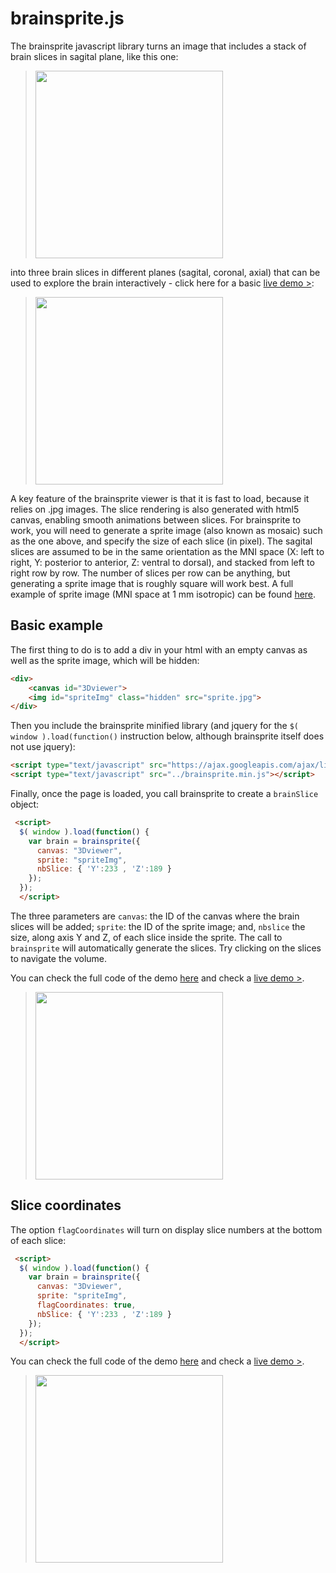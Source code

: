 # brainsprite.js

The brainsprite javascript library turns an image that includes a stack of brain slices in sagital plane, like this one:

>[<img src="https://github.com/SIMEXP/brainsprite.js/raw/master/examples/sprite_small.jpg" width="300px" />](https://github.com/SIMEXP/brainsprite.js/blob/master/examples/sprite.jpg)

into three brain slices in different planes (sagital, coronal, axial) that can be used to explore the brain interactively  - click here for a basic [live demo >](http://simexp.github.io/brainsprite.js/examples/example_basic.html):

>[<img src="https://github.com/SIMEXP/brainsprite.js/raw/master/examples/brainSlices.png" width="300px" />](http://simexp.github.io/brainsprite.js/examples/example_basic.html)

A key feature of the brainsprite viewer is that it is fast to load, because it relies on .jpg images. The slice rendering is also generated with html5 canvas, enabling smooth animations between slices. For brainsprite to work, you will need to generate a sprite image (also known as mosaic) such as the one above, and specify the size of each slice (in pixel). The sagital slices are assumed to be in the same orientation as the MNI space (X: left to right, Y: posterior to anterior, Z: ventral to dorsal), and stacked from left to right row by row. The number of slices per row can be anything, but generating a sprite image that is roughly square will work best. A full example of sprite image (MNI space at 1 mm isotropic) can be found [here](https://github.com/SIMEXP/brainsprite.js/blob/master/examples/sprite.jpg).

## Basic example
The first thing to do is to add a div in your html with an empty canvas as well as the sprite image, which will be hidden:
```html
<div>
    <canvas id="3Dviewer"> 
    <img id="spriteImg" class="hidden" src="sprite.jpg"> 
</div>
```
Then you include the brainsprite minified library (and jquery for the `$( window ).load(function()` instruction below, although brainsprite itself does not use jquery):
```html
<script type="text/javascript" src="https://ajax.googleapis.com/ajax/libs/jquery/1.6.1/jquery.min.js"></script> 
<script type="text/javascript" src="../brainsprite.min.js"></script>       
```
Finally, once the page is loaded, you call brainsprite to create a `brainSlice` object:
```html
 <script> 
  $( window ).load(function() {
    var brain = brainsprite({
      canvas: "3Dviewer", 
      sprite: "spriteImg", 
      nbSlice: { 'Y':233 , 'Z':189 }
    });
  });
  </script>
  ```
The three parameters are `canvas`: the ID of the canvas where the brain slices will be added; `sprite`: the ID of the sprite image; and, `nbslice` the size, along axis Y and Z, of each slice inside the sprite. The call to `brainsprite` will automatically generate the slices. Try clicking on the slices to navigate the volume. 

You can check the full code of the demo [here](https://raw.githubusercontent.com/SIMEXP/brainsprite.js/master/examples/example_basic.html) and check a [live demo >](http://simexp.github.io/brainsprite.js/examples/example_basic.html).

>[<img src="https://github.com/SIMEXP/brainsprite.js/raw/master/examples/brainSlices.png" width="300px" />](http://simexp.github.io/brainsprite.js/examples/example_basic.html)

## Slice coordinates
The option `flagCoordinates` will turn on display slice numbers at the bottom of each slice:
```html
 <script> 
  $( window ).load(function() {
    var brain = brainsprite({
      canvas: "3Dviewer", 
      sprite: "spriteImg", 
      flagCoordinates: true,
      nbSlice: { 'Y':233 , 'Z':189 }
    });
  });
  </script>
  ```
You can check the full code of the demo [here](https://raw.githubusercontent.com/SIMEXP/brainsprite.js/master/examples/example_basic.html) and check a [live demo >](http://simexp.github.io/brainsprite.js/examples/example_slice_numbers.html).

>[<img src="https://github.com/SIMEXP/brainsprite.js/raw/master/examples/example_slice_numbers.png" width="300px" />](http://simexp.github.io/brainsprite.js/examples/example_slice_numbers.html)
